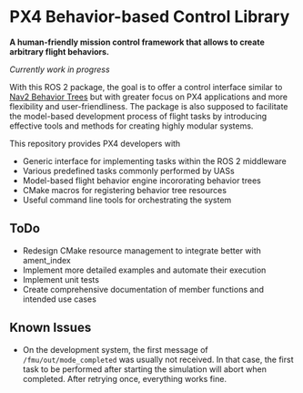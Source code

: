 # PX4 Behavior-based Control Library

**A human-friendly mission control framework that allows to create arbitrary flight behaviors.**

*Currently work in progress*

With this ROS 2 package, the goal is to offer a control interface similar to [Nav2 Behavior Trees](https://docs.nav2.org/behavior_trees/index.html) but with greater focus on PX4 applications and more flexibility and user-friendliness. The package is also supposed to facilitate the model-based development process of flight tasks by introducing effective tools and methods for creating highly modular systems.

This repository provides PX4 developers with
- Generic interface for implementing tasks within the ROS 2 middleware
- Various predefined tasks commonly performed by UASs
- Model-based flight behavior engine incororating behavior trees
- CMake macros for registering behavior tree resources
- Useful command line tools for orchestrating the system

## ToDo

- Redesign CMake resource management to integrate better with ament_index
- Implement more detailed examples and automate their execution
- Implement unit tests
- Create comprehensive documentation of member functions and intended use cases

## Known Issues

- On the development system, the first message of `/fmu/out/mode_completed` was usually not received. In that case, the first task to be performed after starting the simulation will abort when completed. After retrying once, everything works fine.